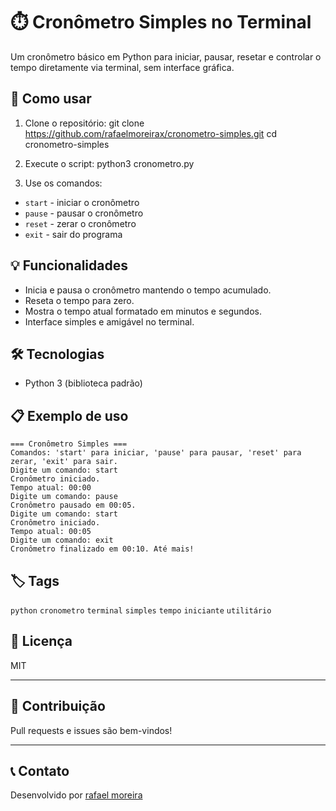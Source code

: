 # ⏱️ Cronômetro Simples no Terminal

Um cronômetro básico em Python para iniciar, pausar, resetar e controlar o tempo diretamente via terminal, sem interface gráfica.

## 🚀 Como usar

1. Clone o repositório:
git clone https://github.com/rafaelmoreirax/cronometro-simples.git
cd cronometro-simples


2. Execute o script:
python3 cronometro.py



3. Use os comandos:
- `start` - iniciar o cronômetro
- `pause` - pausar o cronômetro
- `reset` - zerar o cronômetro
- `exit` - sair do programa

## 💡 Funcionalidades

- Inicia e pausa o cronômetro mantendo o tempo acumulado.
- Reseta o tempo para zero.
- Mostra o tempo atual formatado em minutos e segundos.
- Interface simples e amigável no terminal.

## 🛠️ Tecnologias

- Python 3 (biblioteca padrão)

## 📋 Exemplo de uso
```
=== Cronômetro Simples ===
Comandos: 'start' para iniciar, 'pause' para pausar, 'reset' para zerar, 'exit' para sair.
Digite um comando: start
Cronômetro iniciado.
Tempo atual: 00:00
Digite um comando: pause
Cronômetro pausado em 00:05.
Digite um comando: start
Cronômetro iniciado.
Tempo atual: 00:05
Digite um comando: exit
Cronômetro finalizado em 00:10. Até mais!
```

## 🏷️ Tags

`python` `cronometro` `terminal` `simples` `tempo` `iniciante` `utilitário`

## 📜 Licença

MIT

---

## 🤝 Contribuição

Pull requests e issues são bem-vindos!

---

## 📞 Contato

Desenvolvido por [rafael moreira](https://github.com/rafaelmoreirax)
